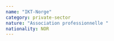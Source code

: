 ```yaml
---
name: "IKT-Norge"
category: private-sector
nature: "Association professionnelle "
nationality: NOR
---
```

    